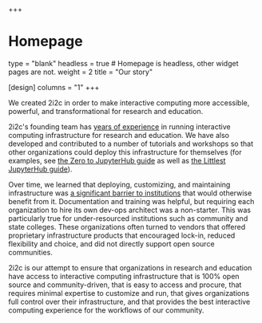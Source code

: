 +++
# Homepage
type = "blank"
headless = true  # Homepage is headless, other widget pages are not.
weight = 2
title = "Our story"

[design]
  columns = "1"
+++

We created 2i2c in order to make interactive computing more accessible, powerful, and transformational for research and education.

2i2c's founding team has [years of experience](#projects) in running interactive computing infrastructure for research and education. We have also developed and contributed to a number of tutorials and workshops so that other organizations could deploy this infrastructure for themselves (for examples, see [the Zero to JupyterHub guide](https://z2jh.jupyter.org) as well as [the Littlest JupyterHub guide](https://tljh.jupyter.org)).

Over time, we learned that deploying, customizing, and maintaining infrastructure was [a significant barrier to institutions](http://conference.scipy.org/proceedings/scipy2018/pdfs/anthony_suen_laura_noren_alan_liang_andrea_tu.pdf) that would otherwise benefit from it.
Documentation and training was helpful, but requiring each organization to hire its own dev-ops architect was a non-starter. This was particularly true for under-resourced institutions such as community and state colleges. These organizations often turned to vendors that offered proprietary infrastructure products that encouraged lock-in, reduced flexibility and choice, and did not directly support open source communities.

2i2c is our attempt to ensure that organizations in research and education have access to interactive computing infrastructure that is 100% open source and community-driven, that is easy to access and procure, that requires minimal expertise to customize and run, that gives organizations full control over their infrastructure, and that provides the best interactive computing experience for the workflows of our community.
